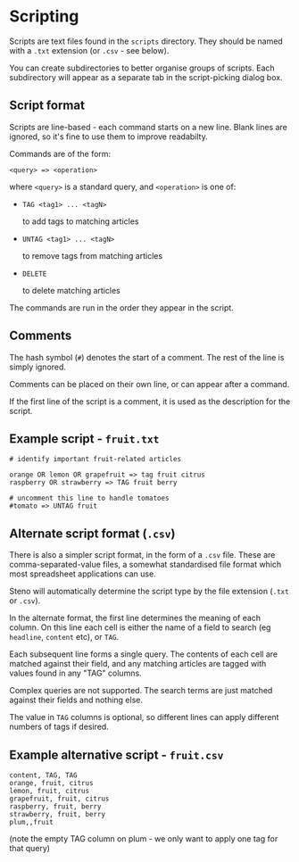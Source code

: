 # Scripting

Scripts are text files found in the `scripts` directory. They should be named with
a `.txt` extension (or `.csv` - see below).

You can create subdirectories to better organise groups of scripts.
Each subdirectory will appear as a separate tab in the script-picking
dialog box.

## Script format

Scripts are line-based - each command starts on a new line.
Blank lines are ignored, so it's fine to use them to improve readabilty.

Commands are of the form:

`<query> => <operation>`

where `<query>` is a standard query, and
`<operation>` is one of:

  * `TAG <tag1> ... <tagN>`

    to add tags to matching articles

  * `UNTAG <tag1> ... <tagN>`

    to remove tags from matching articles

  * `DELETE`

    to delete matching articles


The commands are run in the order they appear in the script.


## Comments

The hash symbol (`#`) denotes the start of a comment. The rest of the
line is simply ignored.

Comments can be placed on their own line, or can appear after a command.

If the first line of the script is a comment, it is used as the description
for the script.


## Example script - `fruit.txt`

    # identify important fruit-related articles

    orange OR lemon OR grapefruit => tag fruit citrus
    raspberry OR strawberry => TAG fruit berry

    # uncomment this line to handle tomatoes
    #tomato => UNTAG fruit


## Alternate script format (`.csv`)

There is also a simpler script format, in the form of a `.csv` file.
These are comma-separated-value files, a somewhat standardised file format
which most spreadsheet applications can use.

Steno will automatically determine the script type by the file extension
(`.txt` or `.csv`).

In the alternate format, the first line determines the meaning of each column.
On this line each cell is either the name of a field to search (eg `headline`,
`content` etc), or `TAG`.

Each subsequent line forms a single query. The contents of each cell are
matched against their field, and any matching articles are tagged with
values found in any "TAG" columns.

Complex queries are not supported. The search terms are just matched against
their fields and nothing else.

The value in `TAG` columns is optional, so different lines can apply
different numbers of tags if desired.

## Example alternative script - `fruit.csv`

    content, TAG, TAG
    orange, fruit, citrus
    lemon, fruit, citrus
    grapefruit, fruit, citrus
    raspberry, fruit, berry
    strawberry, fruit, berry
    plum,,fruit

(note the empty TAG column on plum - we only want to apply one tag
for that query)



